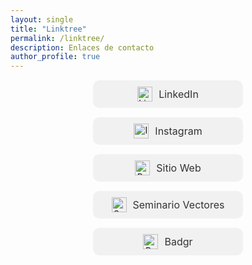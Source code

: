 ```yaml
---
layout: single
title: "Linktree"
permalink: /linktree/
description: Enlaces de contacto
author_profile: true
---
```


<style>
.link-button {
  display: block;
  width: 220px;
  margin: 15px auto;
  padding: 10px;
  text-align: center;
  background-color: #f1f1f1;
  border-radius: 10px;
  text-decoration: none;
  transition: background-color 0.2s ease;
}
.link-button:hover {
  background-color: #e0e0e0;
}
.link-button img {
  vertical-align: middle;
  margin-right: 10px;
  width: 24px;
  height: 24px;
}
.link-button span {
  vertical-align: middle;
  font-size: 16px;
  color: #333;
  text-decoration: none;
}
</style>

<div align="center">

<a href="https://www.linkedin.com/company/laboratorio-democracia-y-gobierno/" class="link-button" target="_blank">
  <img src="https://cdn-icons-png.flaticon.com/512/174/174857.png" alt="LinkedIn"><span>LinkedIn</span>
</a>

<a href="https://www.instagram.com/labdemgobuss" class="link-button" target="_blank">
  <img src="https://cdn-icons-png.flaticon.com/512/2111/2111463.png" alt="Instagram"><span>Instagram</span>
</a>

<a href="https://www.researchgate.net/lab/Laboratorio-de-Democracia-y-Gobierno-USS-Kenneth-Bunker" class="link-button" target="_blank">
  <img src="https://cdn.iconscout.com/icon/free/png-512/free-researchgate-logo-icon-download-in-svg-png-gif-file-formats--technology-social-media-company-brand-vol-6-pack-logos-icons-2945204.png" alt="ResearchGate"><span>Sitio Web</span>
</a>

<a href="https://labdemgob.github.io/vectores" class="link-button" target="_blank">
  <img src="https://media.badgr.com/uploads/badges/badge-Xd-j2FpuRomXhCXOX18blA.png" alt="Seminario"><span>Seminario Vectores</span>
</a>

<a href="https://badgr.com/public/issuers/BtjkdWqYTcaZ9HX-f8LQzg/badges" class="link-button" target="_blank">
  <img src="https://media.badgr.com/uploads/issuers/issuer_logo_b3158a06-8f73-449a-a91b-0e9199e00e73.png" alt="Badgr"><span>Badgr</span>
</a>

</div>
